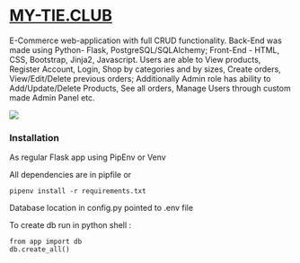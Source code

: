 # [MY-TIE.CLUB](http://www.my-tie.club)

E-Commerce web-application with full CRUD functionality. Back-End was made using Python-
Flask, PostgreSQL/SQLAlchemy; Front-End - HTML, CSS, Bootstrap, Jinja2, Javascript. 
Users are able to View products, Register Account, Login, Shop by categories and by sizes, Create orders, View/Edit/Delete previous orders; Additionally Admin role has ability to Add/Update/Delete Products, See all orders, Manage Users through custom made Admin Panel etc.

![](http://artem-yerep.com/static/img/mytieclub-n.gif)

### Installation

As regular Flask app using PipEnv or Venv 

All dependencies are in pipfile or 
```
pipenv install -r requirements.txt
```

Database location in config.py pointed to .env file 


To create db run in python shell :
    
```
from app import db
db.create_all()
```
